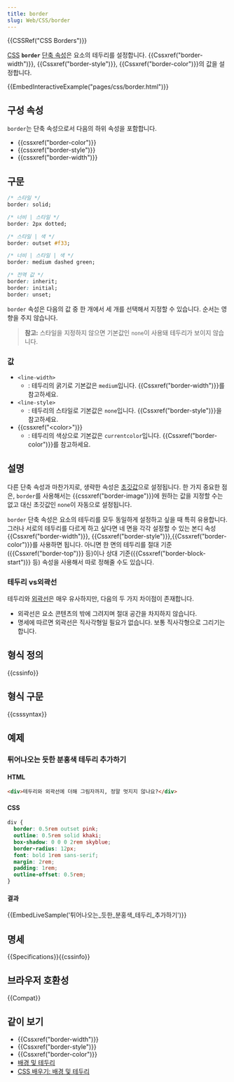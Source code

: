 ```yaml
---
title: border
slug: Web/CSS/border
---
```

{{CSSRef("CSS Borders")}}

[CSS](/ko/docs/Web/CSS) **`border`** [단축 속성](/ko/docs/Web/CSS/Shorthand_properties)은 요소의 테두리를 설정합니다. {{Cssxref("border-width")}}, {{Cssxref("border-style")}}, {{Cssxref("border-color")}}의 값을 설정합니다.

{{EmbedInteractiveExample("pages/css/border.html")}}

## 구성 속성

`border`는 단축 속성으로서 다음의 하위 속성을 포함합니다.

- {{cssxref("border-color")}}
- {{cssxref("border-style")}}
- {{cssxref("border-width")}}

## 구문

```css
/* 스타일 */
border: solid;

/* 너비 | 스타일 */
border: 2px dotted;

/* 스타일 | 색 */
border: outset #f33;

/* 너비 | 스타일 | 색 */
border: medium dashed green;

/* 전역 값 */
border: inherit;
border: initial;
border: unset;
```

`border` 속성은 다음의 값 중 한 개에서 세 개를 선택해서 지정할 수 있습니다. 순서는 영향을 주지 않습니다.

> **참고:** 스타일을 지정하지 않으면 기본값인 `none`이 사용돼 테두리가 보이지 않습니다.

### 값

- `<line-width>`
  - : 테두리의 굵기로 기본값은 `medium`입니다. {{Cssxref("border-width")}}를 참고하세요.
- `<line-style>`
  - : 테두리의 스타일로 기본값은 `none`입니다. {{Cssxref("border-style")}}을 참고하세요.
- {{cssxref("&lt;color&gt;")}}
  - : 테두리의 색상으로 기본값은 `currentcolor`입니다. {{Cssxref("border-color")}}를 참고하세요.

## 설명

다른 단축 속성과 마찬가지로, 생략한 속성은 [초깃값](/ko/docs/Web/CSS/initial_value)으로 설정됩니다. 한 가지 중요한 점은, `border`를 사용해서는 {{cssxref("border-image")}}에 원하는 값을 지정할 수는 없고 대신 초깃값인 `none`이 자동으로 설정됩니다.

`border` 단축 속성은 요소의 테두리를 모두 동일하게 설정하고 싶을 때 특히 유용합니다. 그러나 서로의 테두리를 다르게 하고 싶다면 네 면을 각각 설정할 수 있는 본디 속성 {{Cssxref("border-width")}}, {{Cssxref("border-style")}},{{Cssxref("border-color")}}를 사용하면 됩니다. 아니면 한 면의 테두리를 절대 기준({{Cssxref("border-top")}} 등)이나 상대 기준({{Cssxref("border-block-start")}} 등) 속성을 사용해서 따로 정해줄 수도 있습니다.

### 테두리 vs외곽선

테두리와 [외곽선](/ko/docs/Web/CSS/outline)은 매우 유사하지만, 다음의 두 가지 차이점이 존재합니다.

- 외곽선은 요소 콘텐츠의 밖에 그려지며 절대 공간을 차지하지 않습니다.
- 명세에 따르면 외곽선은 직사각형일 필요가 없습니다. 보통 직사각형으로 그리기는 합니다.

## 형식 정의

{{cssinfo}}

## 형식 구문

{{csssyntax}}

## 예제

### 튀어나오는 듯한 분홍색 테두리 추가하기

#### HTML

```html
<div>테두리와 외곽선에 더해 그림자까지, 정말 멋지지 않나요?</div>
```

#### CSS

```css
div {
  border: 0.5rem outset pink;
  outline: 0.5rem solid khaki;
  box-shadow: 0 0 0 2rem skyblue;
  border-radius: 12px;
  font: bold 1rem sans-serif;
  margin: 2rem;
  padding: 1rem;
  outline-offset: 0.5rem;
}
```

#### 결과

{{EmbedLiveSample('튀어나오는_듯한_분홍색_테두리_추가하기')}}

## 명세

{{Specifications}}{{cssinfo}}

## 브라우저 호환성

{{Compat}}

## 같이 보기

- {{Cssxref("border-width")}}
- {{Cssxref("border-style")}}
- {{Cssxref("border-color")}}
- [배경 및 테두리](/ko/docs/Web/CSS/CSS_Backgrounds_and_Borders)
- [CSS 배우기: 배경 및 테두리](/ko/docs/Learn/CSS/Building_blocks/Backgrounds_and_borders)
